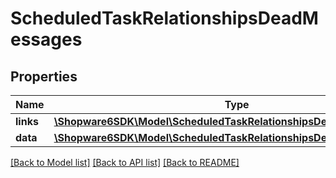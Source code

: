 # ScheduledTaskRelationshipsDeadMessages

## Properties
Name | Type | Description | Notes
------------ | ------------- | ------------- | -------------
**links** | [**\Shopware6SDK\Model\ScheduledTaskRelationshipsDeadMessagesLinks**](ScheduledTaskRelationshipsDeadMessagesLinks.md) |  | [optional] 
**data** | [**\Shopware6SDK\Model\ScheduledTaskRelationshipsDeadMessagesData[]**](ScheduledTaskRelationshipsDeadMessagesData.md) |  | [optional] 

[[Back to Model list]](../../README.md#documentation-for-models) [[Back to API list]](../../README.md#documentation-for-api-endpoints) [[Back to README]](../../README.md)


